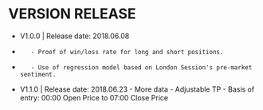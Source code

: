 # VERSION RELEASE
* V1.0.0 | Release date: 2018.06.08 
*        - Proof of win/loss rate for long and short positions.
*        - Use of regression model based on London Session's pre-market sentiment.  

* V1.1.0 | Release date: 2018.06.23
         - More data
         - Adjustable TP 
         - Basis of entry: 00:00 Open Price to 07:00 Close Price